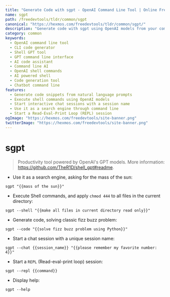 ```yaml
---
title: "Generate Code with sgpt - OpenAI Command Line Tool | Online Free DevTools by Hexmos"
name: sgpt
path: /freedevtools/tldr/common/sgpt
canonical: "https://hexmos.com/freedevtools/tldr/common/sgpt/"
description: "Generate code with sgpt using OpenAI models from your command line interface. Solve problems, execute commands, and start chat sessions. Free online tool, no registration required."
category: common
keywords:
  - OpenAI command line tool
  - CLI code generator
  - Shell GPT tool
  - GPT command line interface
  - AI code assistant
  - Command line AI
  - OpenAI shell commands
  - AI powered shell
  - Code generation tool
  - Chatbot command line
features:
  - Generate code snippets from natural language prompts
  - Execute shell commands using OpenAI models
  - Start interactive chat sessions with a session name
  - Use it as a search engine through command line
  - Start a Read-Eval-Print Loop (REPL) session
ogImage: "https://hexmos.com/freedevtools/site-banner.png"
twitterImage: "https://hexmos.com/freedevtools/site-banner.png"
---
```


# sgpt

> Productivity tool powered by OpenAI's GPT models.
> More information: <https://github.com/TheR1D/shell_gpt#readme>.

- Use it as a search engine, asking for the mass of the sun:

`sgpt "{{mass of the sun}}"`

- Execute Shell commands, and apply `chmod 444` to all files in the current directory:

`sgpt --shell "{{make all files in current directory read only}}"`

- Generate code, solving classic fizz buzz problem:

`sgpt --code "{{solve fizz buzz problem using Python}}"`

- Start a chat session with a unique session name:

`sgpt --chat {{session_name}} "{{please remember my favorite number: 4}}"`

- Start a `REPL` (Read-eval-print loop) session:

`sgpt --repl {{command}}`

- Display help:

`sgpt --help`
